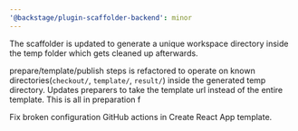 ```yaml
---
'@backstage/plugin-scaffolder-backend': minor
---
```


The scaffolder is updated to generate a unique workspace directory inside the temp folder which gets cleaned up afterwards.

prepare/template/publish steps is refactored to operate on known directories(`checkout/`, `template/`, `result/`) inside the generated temp directory.
Updates preparers to take the template url instead of the entire template. This is all in preparation f

Fix broken configuration GitHub actions in Create React App template.

